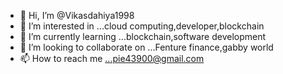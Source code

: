- 👋 Hi, I’m @Vikasdahiya1998
- 👀 I’m interested in ...cloud computing,developer,blockchain
- 🌱 I’m currently learning ...blockchain,software development
- 💞️ I’m looking to collaborate on ...Fenture finance,gabby world 
- 📫 How to reach me ...pie43900@gmail.com

<!---
Vikasdahiya1998/Vikasdahiya1998 is a ✨ special ✨ repository because its `README.md` (this file) appears on your GitHub profile.
You can click the Preview link to take a look at your changes.
--->
